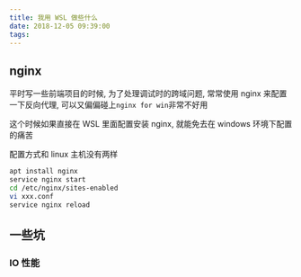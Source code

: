 ```yaml
---
title: 我用 WSL 做些什么
date: 2018-12-05 09:39:00
tags:
---
```


## nginx

平时写一些前端项目的时候, 为了处理调试时的跨域问题, 常常使用 nginx 来配置一下反向代理, 可以又偏偏碰上`nginx for win`非常不好用

这个时候如果直接在 WSL 里面配置安装 nginx, 就能免去在 windows 环境下配置的痛苦

配置方式和 linux 主机没有两样

```bash
apt install nginx
service nginx start
cd /etc/nginx/sites-enabled
vi xxx.conf
service nginx reload
```

## 一些坑

### IO 性能

